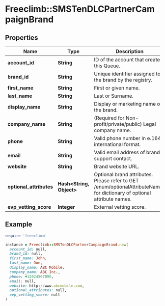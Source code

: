 # Freeclimb::SMSTenDLCPartnerCampaignBrand

## Properties

| Name | Type | Description | Notes |
| ---- | ---- | ----------- | ----- |
| **account_id** | **String** | ID of the account that created this Queue. | [optional] |
| **brand_id** | **String** | Unique identifier assigned to the brand by the registry. | [optional][readonly] |
| **first_name** | **String** | First or given name.  | [optional] |
| **last_name** | **String** | Last or Surname. | [optional] |
| **display_name** | **String** | Display or marketing name of the brand. | [optional] |
| **company_name** | **String** | (Required for Non-profit/private/public) Legal company name. | [optional] |
| **phone** | **String** | Valid phone number in e.164 international format. |  |
| **email** | **String** | Valid email address of brand support contact. |  |
| **website** | **String** | Brand website URL. | [optional] |
| **optional_attributes** | **Hash&lt;String, Object&gt;** | Optional brand attributes. Please refer to GET /enum/optionalAttributeNames for dictionary of optional attribute names. | [optional] |
| **evp_vetting_score** | **Integer** | External vetting score. | [optional] |

## Example

```ruby
require 'freeclimb'

instance = Freeclimb::SMSTenDLCPartnerCampaignBrand.new(
  account_id: null,
  brand_id: null,
  first_name: John,
  last_name: Doe,
  display_name: ABC Mobile,
  company_name: ABC Inc.,
  phone: +12024567890,
  email: null,
  website: http://www.abcmobile.com,
  optional_attributes: null,
  evp_vetting_score: null
)
```


